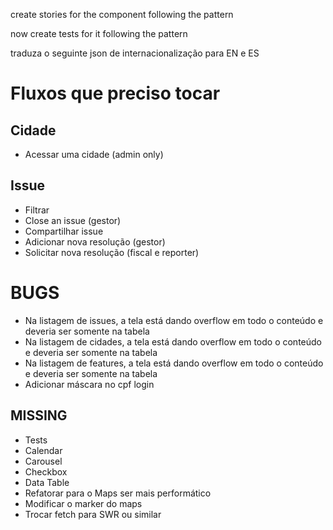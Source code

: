 create stories for the component following the pattern

now create tests for it following the pattern

traduza o seguinte json de internacionalização para EN e ES

# Fluxos que preciso tocar

## Cidade
- Acessar uma cidade (admin only)

## Issue

- Filtrar
- Close an issue (gestor)
- Compartilhar issue
- Adicionar nova resolução (gestor)
- Solicitar nova resolução (fiscal e reporter)

# BUGS

- Na listagem de issues, a tela está dando overflow em todo o conteúdo e deveria ser somente na tabela
- Na listagem de cidades, a tela está dando overflow em todo o conteúdo e deveria ser somente na tabela
- Na listagem de features, a tela está dando overflow em todo o conteúdo e deveria ser somente na tabela
- Adicionar máscara no cpf login

## MISSING

- Tests
- Calendar
- Carousel
- Checkbox
- Data Table
- Refatorar para o Maps ser mais performático
- Modificar o marker do maps
- Trocar fetch para SWR ou similar
